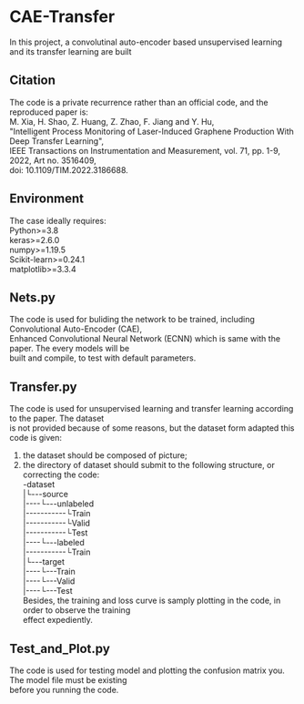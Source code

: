 # CAE-Transfer
In this project, a convolutinal auto-encoder based unsupervised learning and its transfer learning are built  
  
## Citation
The code is a private recurrence rather than an official code, and the reproduced paper is:  
M. Xia, H. Shao, Z. Huang, Z. Zhao, F. Jiang and Y. Hu,   
"Intelligent Process Monitoring of Laser-Induced Graphene Production With Deep Transfer Learning",  
IEEE Transactions on Instrumentation and Measurement, vol. 71, pp. 1-9, 2022, Art no. 3516409,   
doi: 10.1109/TIM.2022.3186688.   
  
## Environment   
The case ideally requires:   
Python>=3.8   
keras>=2.6.0   
numpy>=1.19.5   
Scikit-learn>=0.24.1   
matplotlib>=3.3.4   
 
## Nets.py 
The code is used for buliding the network to be trained, including Convolutional Auto-Encoder (CAE),   
Enhanced Convolutional Neural Network (ECNN) which is same with the paper. The every models will be   
built and compile, to test with default parameters.  
   
## Transfer.py 
The code is used for unsupervised learning and transfer learning according to the paper. The dataset   
is not provided because of some reasons, but the dataset form adapted this code is given:  
1) the dataset should be composed of picture;  
2) the directory of dataset should submit to the following structure, or correcting the code:   
-dataset   
|└---source   
|----└---unlabeled   
|-----------└Train   
|-----------└Valid   
|-----------└Test   
|----└---labeled   
|-----------└Train   
|└---target   
|----└---Train   
|----└---Valid   
|----└---Test   
Besides, the training and loss curve is samply plotting in the code, in order to observe the training   
effect expediently.    
   
## Test_and_Plot.py   
The code is used for testing model and plotting the confusion matrix you. The model file must be existing   
before you running the code.
